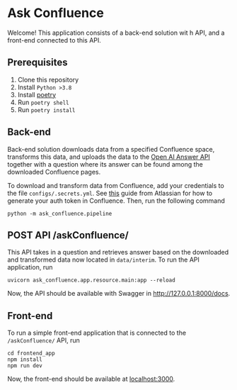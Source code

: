 # Ask Confluence
Welcome! This application consists of a back-end solution wit
h API, and a front-end connected to this API.

## Prerequisites
1. Clone this repository
2. Install `Python >3.8`
3. Install [poetry](https://python-poetry.org/)
4. Run ``poetry shell``
5. Run ``poetry install``

## Back-end
Back-end solution downloads data from a specified Confluence space, transforms this data, and uploads the data to the [Open AI Answer API](https://beta.openai.com/docs/api-reference/answers) together with a question where its answer can be found among the downloaded Confluence pages.

To download and transform data from Confluence, add your credentials to the file `configs/.secrets.yml`. See [this](https://developer.atlassian.com/cloud/confluence/basic-auth-for-rest-apis/#supplying-basic-auth-headers) guide from Atlassian for how to generate your auth token in Confluence. Then, run the following command
```
python -m ask_confluence.pipeline
```

## POST API /askConfluence/
This API takes in a question and retrieves answer based on the downloaded and transformed data now located in `data/interim`. To run the API application, run
```
uvicorn ask_confluence.app.resource.main:app --reload
```
Now, the API should be available with Swagger in http://127.0.0.1:8000/docs. 

## Front-end
To run a simple front-end application that is connected to the `/askConfluence/` API, run
```
cd frontend_app
npm install
npm run dev
```
Now, the front-end should be available at [localhost:3000](localhost:3000).